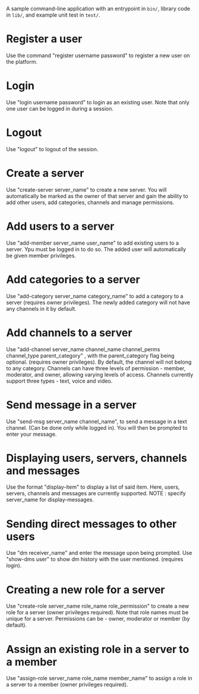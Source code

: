 A sample command-line application with an entrypoint in `bin/`, library code
in `lib/`, and example unit test in `test/`.

# Register a user
Use the command "register username password" to register a new user on the platform.
# Login
Use "login username password" to login as an existing user. Note that only one user can be logged in during a session.
# Logout
Use "logout" to logout of the session.
# Create a server
Use "create-server server_name" to create a new server.  You will automatically be marked as the owner of that server and gain the ability to add other users, add categories, channels and manage permissions.
# Add users to a server
Use "add-member server_name user_name" to add existing users to a server. Ypu must be logged in to do so. The added user will automatically be given member privileges.
# Add categories to a server
Use "add-category server_name category_name" to add a category to a server (requires owner privileges). The newly added category will not have any channels in it by default.
# Add channels to a server
Use "add-channel server_name channel_name channel_perms channel_type parent_category" , with the parent_category flag being optional. (requires owner privileges). By default, the channel will not belong to any category.
Channels can have three levels of permission - member, moderator, and owner, allowing varying levels of access. Channels currently support three types - text, voice and video.
# Send message in a server
Use "send-msg server_name channel_name", to send a message in a text channel. (Can be done only while logged in). You will then be prompted to enter your message. 
# Displaying users, servers, channels and messages
Use the format "display-item" to display a list of said item. Here, users, servers, channels and messages are currently supported.
NOTE : specify server_name for display-messages.
# Sending direct messages to other users
Use "dm receiver_name" and enter the message upon being prompted. Use "show-dms user" to show dm history with the user mentioned. (requires login).
# Creating a new role for a server
Use "create-role server_name role_name role_permission" to create a new role for a server (owner privileges required). Note that role names must be unique for a server. Permissions can be - owner, moderator or member (by default).
# Assign an existing role in a server to a member
Use "assign-role server_name role_name member_name" to assign a role in a server to a member (owner privileges required). 

